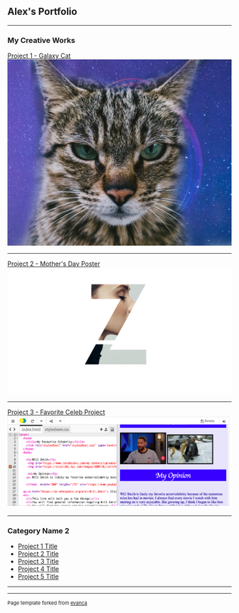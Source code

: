 ## Alex's Portfolio

---

### My Creative Works

[Project 1 - Galaxy Cat](/sample_page)
<img src="images/Galaxy.jpg?raw=true"/>

---
[Project 2 - Mother's Day Poster](/pdf/sample_presentation.pdf)
<img src="images/Mother's Day.png?raw=true"/>

---
[Project 3 - Favorite Celeb Project](http://example.com/)
<img src="images/Screen Shot 2021-05-12 at 2.23.03 PM.png?raw=true"/>

---

### Category Name 2

- [Project 1 Title](http://example.com/)
- [Project 2 Title](http://example.com/)
- [Project 3 Title](http://example.com/)
- [Project 4 Title](http://example.com/)
- [Project 5 Title](http://example.com/)

---




---
<p style="font-size:11px">Page template forked from <a href="https://github.com/evanca/quick-portfolio">evanca</a></p>
<!-- Remove above link if you don't want to attibute -->
